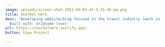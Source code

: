 ```yaml
---
image: uploads/screen-shot-2021-04-03-at-5-31-46-pm.png
title: Snorkel Here
desc: 'Developing website/blog focused in the travel industry (work in progress).
  Built with: Gridsome (vue)'
url: https://snorkelhere.netlify.app/
button: View Project

---
```

